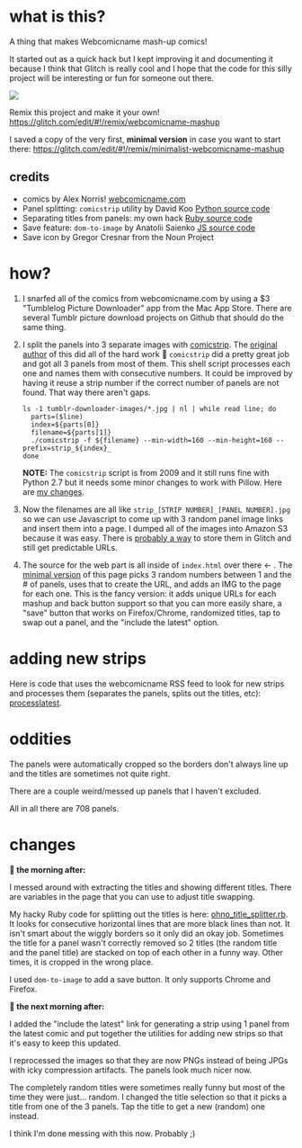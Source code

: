 # what is this?

A thing that makes Webcomicname mash-up comics!

It started out as a quick hack but I kept improving it and documenting it because I think that Glitch is really cool and I hope that the code for this silly project will be interesting or fun for someone out there.

<a href="https://twitter.com/dorrismccomics/status/956575861523787783"><img src="https://cdn.glitch.com/13424d29-dc63-462f-8bdb-213dd069d44b%2FScreen%20Shot%202018-01-25%20at%204.47.23%20PM.png?1516916854332" /></a>


Remix this project and make it your own! 
<a href="https://glitch.com/edit/#!/remix/webcomicname-mashup">https://glitch.com/edit/#!/remix/webcomicname-mashup</a>

I saved a copy of the very first, <strong>minimal version</strong> in case you want to start there: 
<a href="https://glitch.com/edit/#!/remix/minimalist-webcomicname-mashup">https://glitch.com/edit/#!/remix/minimalist-webcomicname-mashup</a>



## credits

* comics by Alex Norris! <a href="http://webcomicname.com/">webcomicname.com</a>
* Panel splitting: `comicstrip` utility by  David Koo <a href="https://github.com/caseyf/webcomicname-mashup/blob/master/scripts/comicstrip">Python source code</a>
* Separating titles from panels: my own hack <a href="https://github.com/caseyf/webcomicname-mashup/blob/master/scripts/ohno_title_splitter.rb">Ruby source code</a>
* Save feature: `dom-to-image` by Anatolii Saienko <a href="https://github.com/tsayen/dom-to-image">JS source code</a>
* Save icon by Gregor Cresnar from the Noun Project


# how?

1. I snarfed all of the comics from webcomicname.com by using a $3 "Tumblelog Picture Downloader" app from the Mac App Store. There are several Tumblr picture download projects on Github that should do the same thing.
2. I split the panels into 3 separate images with <a href="http://bazaar.launchpad.net/~kpublicmail/comicstrip/devel/view/head:/comicstrip">comicstrip</a>.  The <a href="https://code.launchpad.net/~kpublicmail">original author</a> of this did all of the hard work 👏 `comicstrip` did a pretty great job and got all 3 panels from most of them. This shell script processes each one and names them with consecutive numbers. It could be improved by having it reuse a strip number if the correct number of panels are not found. That way there aren't gaps.

    ```
    ls -1 tumblr-downloader-images/*.jpg | nl | while read line; do
      parts=($line)
      index=${parts[0]}
      filename=${parts[1]}
      ./comicstrip -f ${filename} --min-width=160 --min-height=160 --prefix=strip_${index}_
    done
    ```
    
    **NOTE:** The `comicstrip` script is from 2009 and it still runs fine  with Python 2.7 but it needs some minor changes to work with Pillow. Here are <a href="https://github.com/caseyf/webcomicname-mashup/commit/c1712cb9f282503beaedf2ad3be7bcaefbe441e9">my changes</a>.
  
  3. Now the filenames are all like `strip_[STRIP NUMBER]_[PANEL NUMBER].jpg` so  we can use Javascript to come up with 3 random panel image links and insert them into a page.   I dumped all of the images into Amazon S3 because it was easy. There is <a href="https://support.glitch.com/t/easier-way-to-reference-assets/394">probably a way</a> to store them in Glitch and still get predictable URLs.

4. The source for the web part is all inside of `index.html` over there ← . The <a href="https://glitch.com/edit/#!/remix/minimalist-webcomicname-mashup">minimal version</a> of this page picks 3 random numbers between 1 and the # of panels, uses that to create the URL, and adds an IMG to the page for each one.  This is the fancy version: it adds unique URLs for each mashup  and back button support so that you can more easily share, a "save" button that works on Firefox/Chrome, randomized titles, tap to swap out a panel, and the "include the latest" option.

# adding new strips

Here is code that uses the webcomicname RSS feed to look for new strips and processes them (separates the panels, splits out the titles, etc): <a href="https://github.com/caseyf/webcomicname-mashup/tree/master/scripts">processlatest</a>. 

# oddities

The panels were automatically cropped so the borders don't always line up and the titles are sometimes not quite right.

There are a couple weird/messed up panels that I haven't excluded.

All in all there are 708 panels.


# changes

**🌅 the morning after:**

I messed around with extracting the titles and showing different titles. There are variables in the page that you can use to adjust title swapping.

My hacky Ruby code for splitting out the titles is here: <a href="https://github.com/caseyf/webcomicname-mashup/blob/master/scripts/ohno_title_splitter.rb">ohno_title_splitter.rb</a>. It looks for consecutive horizontal lines that are more black lines than not. It isn't smart about the wiggly borders so it only did an okay job. Sometimes the title for a panel wasn't correctly removed so 2 titles (the random title and the panel title) are stacked on top of each other in a funny way. Other times, it is cropped in the wrong place.


I used `dom-to-image` to add a save button. It only supports Chrome and Firefox.

**🌅 the next morning after:**

I added  the "include the latest" link for generating a strip using 1 panel from the latest comic and put together the utilities for adding new strips so that it's easy to keep this updated.

I reprocessed the images so that they are now PNGs instead of being JPGs with icky compression artifacts. The panels look much nicer now.

The completely random titles were sometimes really funny but most of the time they were just... random. I changed the title selection so that it picks a title from one of the 3 panels.  Tap the title to get a new (random) one instead.

I think I'm done messing with this now. Probably ;)

